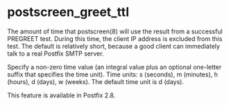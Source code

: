 # postscreen_greet_ttl 

 The amount of time that postscreen(8) will use the result from
a successful PREGREET test. During this time, the client IP address
is excluded from this test. The default is relatively short, because
a good client can immediately talk to a real Postfix SMTP server. 

 Specify a non-zero time value (an integral value plus an optional
one-letter suffix that specifies the time unit).  Time units: s
(seconds), m (minutes), h (hours), d (days), w (weeks).
The default time unit is d (days).  

 This feature is available in Postfix 2.8. 



